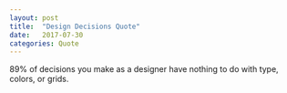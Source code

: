 ```yaml
---
layout: post
title:  "Design Decisions Quote"
date:   2017-07-30
categories: Quote
---
```

89% of decisions you make as a designer have nothing to do with type, colors, or grids.
